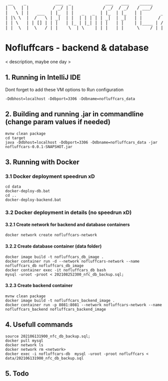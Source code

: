 <pre>
 __    _           ___  _             ___   ___    _____
|  \  | |         / _/ | |           / _/  / _/   / ___/     by Max U
|   \ | |   ___  | |_  | |   _   _  | |_  | |_   | |       ___    ___  _____
| |\ \  |  /   \ | _|  | |  | | | | | _|  | _|   | |      / _ \  |  / |  __/
| | \   | | [] | | |   | |_ | |_| | | |   | |    | |____ | /_\ | | |  |__  |
|_|  \__|  \___/ |_|    \__| \____| |_|   |_|     \____/ |_| |_| |_|  \____|
</pre>

# Nofluffcars - backend & database
< description, maybe one day >

## 1. Running in IntelliJ IDE
Dont forget to add these VM options to Run configuration
```
-Ddbhost=localhost -Ddbport=3306 -Ddbname=nofluffcars_data
```

## 2. Building and running .jar in commandline (change param values if needed)
```
mvnw clean package
cd target
java -Ddbhost=localhost -Ddbport=3306 -Ddbname=nofluffcars_data -jar nofluffcars-0.0.1-SNAPSHOT.jar
```

## 3. Running with Docker
### 3.1 Docker deployment speedrun xD 
```
cd data
docker-deploy-db.bat
cd ..
docker-deploy-backend.bat
```
### 3.2 Docker deployment in details (no speedrun xD)
#### 3.2.1 Create network for backend and database containers
```
docker network create nofluffcars-network
```
#### 3.2.2 Create database container (data folder)
```
docker image build -t nofluffcars_db_image .
docker container run -d --network nofluffcars-network --name nofluffcars_db nofluffcars_db_image
docker container exec -it nofluffcars_db bash
mysql -uroot -proot < 202108252300_nfc_db_backup.sql;
```
#### 3.2.3 Create backend container
```
mvnw clean package
docker image build -t nofluffcars_backend_image .
docker container run -p 8081:8081 --network nofluffcars-network --name nofluffcars_backend nofluffcars_backend_image
```



## 4. Usefull commands
```
source 202106131900_nfc_db_backup.sql;
docker pull mysql
docker network ls
docker network rm <network>
docker exec -i nofluffcars-db  mysql -uroot -proot nofluffcars < data/202106131900_nfc_db_backup.sql
```

## 5. Todo